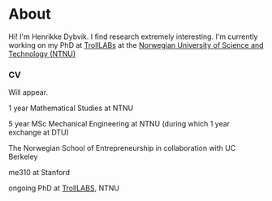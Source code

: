 # About

Hi! I'm Henrikke Dybvik. I find research extremely interesting. I'm currently working on my PhD at [TrollLABs](https://www.ntnu.edu/mtp/trolllabs) at the [Norwegian University of Science and Technology (NTNU)](https://www.ntnu.edu/)

### CV
Will appear.

1 year Mathematical Studies at NTNU

5 year MSc Mechanical Engineering at NTNU (during which 1 year exchange at DTU)

The Norwegian School of Entrepreneurship in collaboration with UC Berkeley

me310 at Stanford

ongoing PhD at [TrollLABS](https://www.ntnu.edu/mtp/trolllab), NTNU